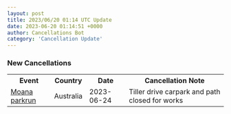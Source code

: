 ```yaml
---
layout: post
title: 2023/06/20 01:14 UTC Update
date: 2023-06-20 01:14:51 +0000
author: Cancellations Bot
category: 'Cancellation Update'
---
```


<h3>New Cancellations</h3>
<div class='hscrollable'>
<table style='width: 100%'>
    <tr>
        <th>Event</th>
        <th>Country</th>
        <th>Date</th>
        <th>Cancellation Note</th>
    </tr>
    <tr>
        <td><a href="https://www.parkrun.com.au/moana">Moana parkrun</a></td>
        <td>Australia</td>
        <td>2023-06-24</td>
        <td>Tiller drive carpark and path closed for works</td>
    </tr>
</table>
</div>

